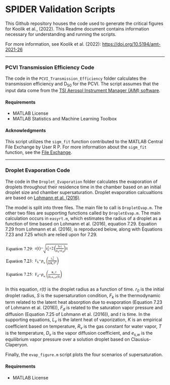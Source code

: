 # SPIDER Validation Scripts
This Github repository houses the code used to generate the critical figures for Koolik et al., (2022). This Readme document contains information necessary for understanding and running the scripts.

For more information, see Koolik et al. (2022): https://doi.org/10.5194/amt-2021-26

---

### PCVI Transmission Efficiency Code
The code in the `PCVI_Transmission_Efficiency` folder calculates the transmission efficiency and D<sub>50</sub> for the PCVI. The script assumes that the input data come from the [TSI Aerosol Instrument Manager (AIM) software](https://tsi.com/software/tsi-software-and-firmware-wizard/). 

#### Requirements
* MATLAB License
* MATLAB Statistics and Machine Learning Toolbox

#### Acknowledgments
This script utilizes the `sigm_fit` function contributed to the MATLAB Central File Exchange by User R P. For more information about the `sigm_fit` function, see the [File Exchange](https://www.mathworks.com/matlabcentral/fileexchange/42641-sigm_fit).

---

### Droplet Evaporation Code
The code in the `Droplet_Evaporation` folder calculates the evaporation of droplets throughout their residence time in the chamber based on an initial droplet size and chamber supersaturation. Droplet evaporation calcualtions are based on [Lohmann et al. (2016)](https://www.cambridge.org/core/books/an-introduction-to-clouds/F5A8096E7A3BD5C8FFD9208248DD1839).

The model is split into three files. The main file to call is `DropletEvap.m`. The other two files are supporting functions called by `DropletEvap.m`. The main calculation occurs in `easyrt.m`, which estimates the radius of a droplet as a function of time based on Lohmann et al. (2016), equation 7.29. Equation 7.29 from Lohmann et al. (2016), is reproduced below, along with Equations 7.23 and 7.25 which are relied upon for 7.29.

<img src="./Droplet_Evaporation/droplet_evaporation_equations.png" width="200" />

In this equation, *r(t)* is the droplet radius as a function of time. *r<sub>0</sub>* is the initial droplet radius, *S* is the supersaturation condition, *F<sub>k</sub>* is the thermodynamic term related to the latent heat absorption due to evaporation (Equation 7.23 of Lohmann et al. (2016)), *F<sub>d</sub>* is related to the saturation vapor pressure and diffusion (Equation 7.25 of Lohmann et al. (2016)), and *t* is time. In the supporting equations, *L<sub>v</sub>* is the latent heat of vaporization, *K* is an empirical coefficient based on temperature, *R<sub>v</sub>* is the gas constant for water vapor, *T* is the temperature, *D<sub>v</sub>* is the vapor diffusion coefficient, and *e<sub>s,w</sub>* is the equilibrium vapor pressure over a solution droplet based on Clausius-Claperyon. 

Finally, the `evap_figure.m` script plots the four scenarios of supersaturation.

#### Requirements
* MATLAB License
